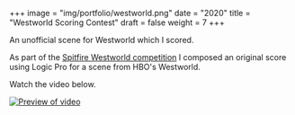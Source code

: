 +++
image = "img/portfolio/westworld.png"
date = "2020"
title = "Westworld Scoring Contest"
draft = false
weight = 7
+++

An unofficial scene for Westworld which I scored.
<!--more-->

As part of the [Spitfire Westworld competition](https://www.spitfireaudio.com/westworld/) I composed an original score using Logic Pro for a scene from HBO's Westworld.

Watch the video below.

[![Preview of video](/img/portfolio/res/westworld.png)](https://www.youtube.com/watch?v=7BQ4G1vrivc)

